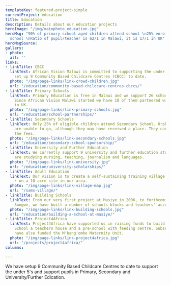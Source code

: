 ```yaml
---
templateKey: featured-project-simple
currentProject: education
title: Education
description: Details about our education projects
heroImage: "/img/mainphoto_education.jpg"
heroMsg: "90% of primary school aged children attend school \n25% enroll in secondary
  school \nRatio of pupil/teacher is 62/1 in Malawi, it is 17/1 in UK"
heroMsgSource: 
gallery:
- photo: 
  alt: ''
links:
- linkTitle: CBCC
  linkText: African Vision Malawi is committed to supporting the under 5's and have
    set up 9 Community Based Childcare Centres (CBCC) to date.
  photo: "/img/page-links/link-crowd-children.jpg"
  url: "/education/community-based-childcare-centres-cbccs/"
- linkTitle: Primary Schools
  linkText: Primary Education is free in Malawi and we support 26 schools in our area.
    Since African Vision Malawi started we have 18 of them partnered with schools
    in UK.
  photo: "/img/page-links/link-primary-schools.jpg"
  url: "/education/school-partnerships/"
- linkTitle: Secondary Schools
  linkText: Only 25% of eligible children attend Secondary School. Orphans and ultra-poor
    are unable to go, although they may have received a place. They cannot afford
    the fees.
  photo: "/img/page-links/link-secondary-schools.jpg"
  url: "/education/secondary-school-sponsorship/"
- linkTitle: University and Further Education
  linkText: We currently support 9 university and further education students, who
    are studying nursing, teaching, journalism and languages.
  photo: "/img/page-links/link-university.jpg"
  url: "/education/university-scholarships/"
- linkTitle: Adult Education
  linkText: Our vision is to create a self-sustaining training village – Sam’s Village
    - on a 10 acre site in our area.
  photo: "/img/page-links/link-village-map.jpg"
  url: "/sams-village/"
- linkTitle: Building Schools
  linkText: From our very first project at Masiye in 2006, to forthcoming plans for
    Songwe, we have built a number of schools blocks and teachers' accommodation.
  photo: "/img/page-links/link-building-schools.jpg"
  url: "/education/building-a-school-at-masiye/"
- linkTitle: Project4Africa
  linkText: Project4Africa have supported us in raising funds to build Namanyanga
    School a teachers house and a pre-school with feeding centre. Subsequently they
    have also funded the M'bang'ombe Maternity Unit.
  photo: "/img/page-links/link-project4africa.jpg"
  url: "/projects/project4africa/"
columns: 

---
```

We have setup 9 Community Based Childcare Centres to date to support the under 5's and support pupils in Primary, Secondary and University/Further Edication.